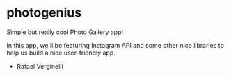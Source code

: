 # photogenius
Simple but really cool Photo Gallery app!

In this app, we'll be featuring Instagram API and some other nice libraries to help us build a nice
user-friendly app.

- Rafael Verginelli
